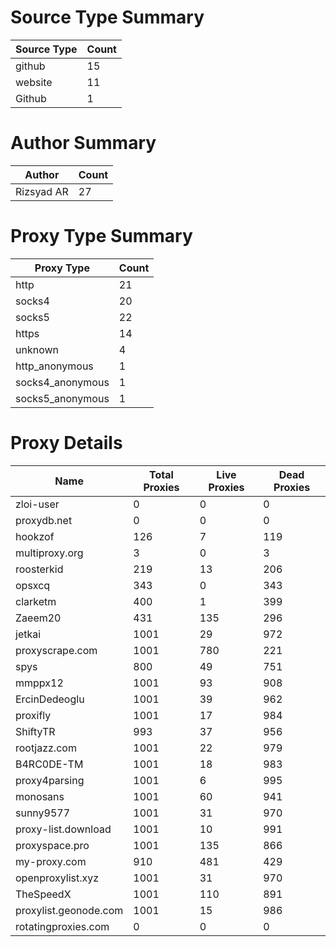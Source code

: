 # Source Type Summary

| Source Type | Count |
|-------------|-------|
| github | 15 |
| website | 11 |
| Github | 1 |


# Author Summary

| Author | Count |
|--------|-------|
| Rizsyad AR | 27 |


# Proxy Type Summary

| Proxy Type | Count |
|------------|-------|
| http | 21 |
| socks4 | 20 |
| socks5 | 22 |
| https | 14 |
| unknown | 4 |
| http_anonymous | 1 |
| socks4_anonymous | 1 |
| socks5_anonymous | 1 |


# Proxy Details

| Name | Total Proxies | Live Proxies | Dead Proxies |
|------|---------------|--------------|---------------|
| zloi-user | 0 | 0 | 0 |
| proxydb.net | 0 | 0 | 0 |
| hookzof | 126 | 7 | 119 |
| multiproxy.org | 3 | 0 | 3 |
| roosterkid | 219 | 13 | 206 |
| opsxcq | 343 | 0 | 343 |
| clarketm | 400 | 1 | 399 |
| Zaeem20 | 431 | 135 | 296 |
| jetkai | 1001 | 29 | 972 |
| proxyscrape.com | 1001 | 780 | 221 |
| spys | 800 | 49 | 751 |
| mmppx12 | 1001 | 93 | 908 |
| ErcinDedeoglu | 1001 | 39 | 962 |
| proxifly | 1001 | 17 | 984 |
| ShiftyTR | 993 | 37 | 956 |
| rootjazz.com | 1001 | 22 | 979 |
| B4RC0DE-TM | 1001 | 18 | 983 |
| proxy4parsing | 1001 | 6 | 995 |
| monosans | 1001 | 60 | 941 |
| sunny9577 | 1001 | 31 | 970 |
| proxy-list.download | 1001 | 10 | 991 |
| proxyspace.pro | 1001 | 135 | 866 |
| my-proxy.com | 910 | 481 | 429 |
| openproxylist.xyz | 1001 | 31 | 970 |
| TheSpeedX | 1001 | 110 | 891 |
| proxylist.geonode.com | 1001 | 15 | 986 |
| rotatingproxies.com | 0 | 0 | 0 |
